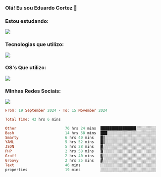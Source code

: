 ### Olá! Eu sou Eduardo Cortez 🤙


### Estou estudando: 

<p align="left">
  <a href="https://skillicons.dev">
    <img src="https://skillicons.dev/icons?i=kubernetes,terraform,redhat" />
  </a>
</p>

### Tecnologias que utilizo: 

<p align="left">
  <a href="https://skillicons.dev">
    <img src="https://skillicons.dev/icons?i=docker,mysql,postgres,git,aws,bash,jenkins,figma,grafana,nginx,notion,prometheus" />
  </a>
</p>

### OS's Que utilizo:

<p align="left">
  <a href="https://skillicons.dev">
    <img src="https://skillicons.dev/icons?i=linux,debian,ubuntu,apple,windows" />
  </a>
</p>

### MInhas Redes Sociais:

<p align="left">
  <a href="https://skillicons.dev">
    <img src="https://skillicons.dev/icons?i=linkedin,github" />
  </a>
</p>

<!--START_SECTION:waka-->

```haskell
From: 19 September 2024 - To: 15 November 2024

Total Time: 43 hrs 6 mins

Other                      76 hrs 24 mins  ████████████████░░░░░░░░░   63.93 %
Bash                       14 hrs 58 mins  ███░░░░░░░░░░░░░░░░░░░░░░   12.53 %
Smarty                     6 hrs 40 mins   █▒░░░░░░░░░░░░░░░░░░░░░░░   05.59 %
YAML                       5 hrs 52 mins   █▒░░░░░░░░░░░░░░░░░░░░░░░   04.91 %
JSON                       5 hrs 28 mins   █░░░░░░░░░░░░░░░░░░░░░░░░   04.58 %
PHP                        2 hrs 58 mins   ▓░░░░░░░░░░░░░░░░░░░░░░░░   02.49 %
Groff                      2 hrs 40 mins   ▓░░░░░░░░░░░░░░░░░░░░░░░░   02.24 %
Groovy                     2 hrs 25 mins   ▓░░░░░░░░░░░░░░░░░░░░░░░░   02.02 %
Text                       46 mins         ░░░░░░░░░░░░░░░░░░░░░░░░░   00.65 %
properties                 19 mins         ░░░░░░░░░░░░░░░░░░░░░░░░░   00.28 %
```

<!--END_SECTION:waka-->

